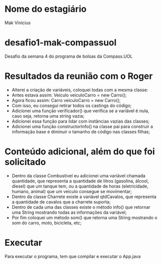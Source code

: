 # Nome do estagiário
Mak Vinícius

# desafio1-mak-compassuol
Desafio da semana 4 do programa de bolsas da Compass.UOL

# Resultados da reunião com o Roger
- Alterei a criação de variáveis, coloquei todas com a mesma classe:
- Antes estava assim: Veiculo veiculoCarro = new Carro();
- Agora ficou assim: Carro veiculoCarro = new Carro();
- Com isso, eu consegui retirar todos os castings do código;
- Adicionei uma função verificador() que verifica se a variável é nula, caso seja, retorna uma string vazia;
- Adicionei essa função para lidar com instâncias vazias das classes;
- Adicionei uma função constructorInfo() na classe pai para construir a informação base e diminuir o tamanho de código nas classes filhas;

# Conteúdo adicional, além do que foi solicitado
- Dentro da classe Combustivel eu adicionei uma variável chamada quantidade, que representa a quantidade de litros (gasolina, álcool, diesel) que um tanque tem, ou a quantidade de horas (eletricidade, humano, animal) que um veículo consegue se movimentar;
- Dentro da classe Charrete existe a variável qtdCavalos, que representa a quantidade de cavalos que a charrete suporta;
- Dentro de cada uma das classes existe o método info() que retornar uma String mostrando todas as informações da variável;
- Por fim coloquei um método som() que retorna uma String mostrando o som do carro, moto, bicicleta, etc;

# Executar
Para executar o programa, tem que compilar e executar o App.java
